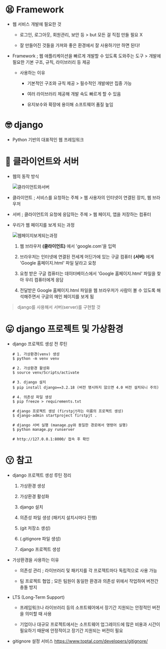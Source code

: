 # 😫 Framework

- 웹 서비스 개발에 필요한 것

  - 로그인, 로그아웃, 회원관리, 보안 등 > but 모든 걸 직접 만들 필요 X

  - 잘 만들어진 것들을 가져와 좋은 환경에서 잘 사용하기만 하면 된다!

- Framework ; 웹 애플리케이션을 빠르게 개발할 수 있도록 도와주는 도구 > 개발에 필요한 기본 구조, 규칙, 라이브러리 등 제공

  - 사용하는 이유

    - 기본적인 구조와 규칙 제공 > 필수적인 개발에만 집중 가능

    - 여러 라이브러리 제공해 개발 속도 빠르게 할 수 있음

    - 유지보수와 확장에 용이해 소프트웨어 품질 높임

# 🤓 django

- Python 기반의 대표적인 웹 프레임워크

# 🫢 클라이언트와 서버

- 웹의 동작 방식

  ![클라이언트와서버](https://user-images.githubusercontent.com/121418205/226229385-993304d5-2546-4ff4-9495-5a11190df00a.png)

- 클라이언트 ; 서비스를 요청하는 주체 > 웹 사용자의 인터넷이 연결된 장치, 웹 브라우저

- 서버 ; 클라이언트의 요청에 응답하는 주체 > 웹 페이지, 앱을 저장하는 컴퓨터

- 우리가 웹 페이지를 보게 되는 과정

  ![웹페이지보게되는과정](https://user-images.githubusercontent.com/121418205/226229541-5eed9d23-9ca7-4b61-b619-dfe28ca07aa6.png)

  1. 웹 브라우저 **(클라이언트)** 에서 'google.com'을 입력

  2. 브라우저는 인터넷에 연결된 전세계 어딘가에 있는 구글 컴퓨터 **(서버)** 에게 'Google 홈페이지.html' 파일 달라고 요청

  3. 요청 받은 구글 컴퓨터는 데이터베이스에서 'Google 홈페이지.html' 파일을 찾아 우리 컴퓨터에게 응담

  4. 전달받은 Google 홈페이지.html 파일을 웹 브라우저가 사람이 볼 수 있도록 해석해주면서 구글의 메인 페이지를 보게 됨

> django를 사용해서 서버(server)를 구현할 것

# 😛 django 프로젝트 및 가상환경

- django 프로젝트 생성 전 루틴

  ```
  # 1. 가상환경(venv) 생성
  $ python -m venv venv

  # 2. 가상환경 활성화
  $ source venv/Scripts/activate

  # 3. django 설치
  $ pip install django==3.2.18 (버전 명시하지 않으면 4.0 버전 설치되니 주의)

  # 4. 의존성 파일 생성
  $ pip freeze > requirements.txt
  
  # django 프로젝트 생성 (firstpjt라는 이름의 프로젝트 생성)
  $ django-admin startproject firstpjt .

  # django 서버 실행 (manage.py와 동일한 경로에서 명령어 실행)
  $ python manage.py runserver

  # http://127.0.0.1:8000/ 접속 후 확인
  ```

# 😗 참고

- django 프로젝트 생성 루틴 정리

  1. 가상환경 생성

  2. 가상환경 활성화

  3. django 설치

  4. 의존성 파일 생성 (패키지 설치시마다 진행)

  5. (git 저장소 생성)

  6. (.gitignore 파일 생성)

  7. django 프로젝트 생성

- 가상환경을 사용하는 이유

  - 의존성 관리 ; 라이브러리 및 패키지를 각 프로젝트마다 독립적으로 사용 가능

  - 팀 프로젝트 협업 ; 모든 팀원이 동일한 환경과 의존성 위에서 작업하여 버전간 충돌 방지

- LTS (Long-Term Support)

  - 프레임워크나 라이브러리 등의 소프트웨어에서 장기간 지원되는 안정적인 버전을 의미할 때 사용

  - 기업이나 대규모 프로젝트에서는 소프트웨어 업그레이드에 많은 비용과 시간이 필요하기 때문에 안정적이고 장기간 지원되는 버전이 필요

- gitignore 설정 서비스 https://www.toptal.com/developers/gitignore/